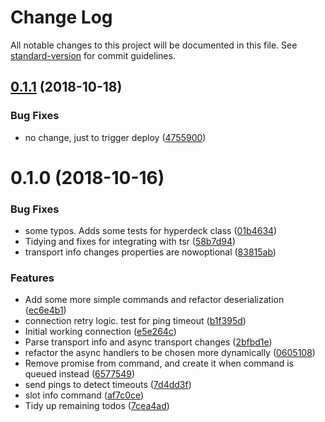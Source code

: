 # Change Log

All notable changes to this project will be documented in this file. See [standard-version](https://github.com/conventional-changelog/standard-version) for commit guidelines.

<a name="0.1.1"></a>
## [0.1.1](https://github.com/nrkno/tv-automation-hyperdeck-connection/compare/0.1.0...0.1.1) (2018-10-18)


### Bug Fixes

* no change, just to trigger deploy ([4755900](https://github.com/nrkno/tv-automation-hyperdeck-connection/commit/4755900))



<a name="0.1.0"></a>
# 0.1.0 (2018-10-16)


### Bug Fixes

* some typos. Adds some tests for hyperdeck class ([01b4634](https://github.com/nrkno/tv-automation-hyperdeck-connection/commit/01b4634))
* Tidying and fixes for integrating with tsr ([58b7d94](https://github.com/nrkno/tv-automation-hyperdeck-connection/commit/58b7d94))
* transport info changes properties are nowoptional ([83815ab](https://github.com/nrkno/tv-automation-hyperdeck-connection/commit/83815ab))


### Features

* Add some more simple commands and refactor deserialization ([ec6e4b1](https://github.com/nrkno/tv-automation-hyperdeck-connection/commit/ec6e4b1))
* connection retry logic. test for ping timeout ([b1f395d](https://github.com/nrkno/tv-automation-hyperdeck-connection/commit/b1f395d))
* Initial working connection ([e5e264c](https://github.com/nrkno/tv-automation-hyperdeck-connection/commit/e5e264c))
* Parse transport info and async transport changes ([2bfbd1e](https://github.com/nrkno/tv-automation-hyperdeck-connection/commit/2bfbd1e))
* refactor the async handlers to be chosen more dynamically ([0605108](https://github.com/nrkno/tv-automation-hyperdeck-connection/commit/0605108))
* Remove promise from command, and create it when command is queued instead ([6577549](https://github.com/nrkno/tv-automation-hyperdeck-connection/commit/6577549))
* send pings to detect timeouts ([7d4dd3f](https://github.com/nrkno/tv-automation-hyperdeck-connection/commit/7d4dd3f))
* slot info command ([af7c0ce](https://github.com/nrkno/tv-automation-hyperdeck-connection/commit/af7c0ce))
* Tidy up remaining todos ([7cea4ad](https://github.com/nrkno/tv-automation-hyperdeck-connection/commit/7cea4ad))
